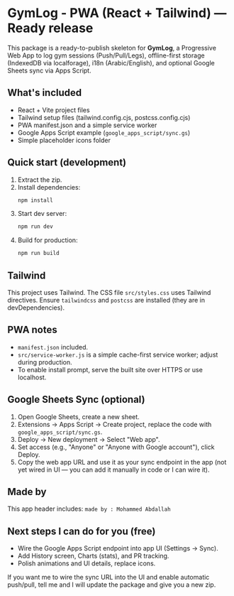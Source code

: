 # GymLog - PWA (React + Tailwind) — Ready release

This package is a ready-to-publish skeleton for **GymLog**, a Progressive Web App to log gym sessions (Push/Pull/Legs), offline-first storage (IndexedDB via localforage), i18n (Arabic/English), and optional Google Sheets sync via Apps Script.

## What's included
- React + Vite project files
- Tailwind setup files (tailwind.config.cjs, postcss.config.cjs)
- PWA manifest.json and a simple service worker
- Google Apps Script example (`google_apps_script/sync.gs`)
- Simple placeholder icons folder

## Quick start (development)
1. Extract the zip.
2. Install dependencies:
   ```bash
   npm install
   ```
3. Start dev server:
   ```bash
   npm run dev
   ```
4. Build for production:
   ```bash
   npm run build
   ```

## Tailwind
This project uses Tailwind. The CSS file `src/styles.css` uses Tailwind directives. Ensure `tailwindcss` and `postcss` are installed (they are in devDependencies).

## PWA notes
- `manifest.json` included.
- `src/service-worker.js` is a simple cache-first service worker; adjust during production.
- To enable install prompt, serve the built site over HTTPS or use localhost.

## Google Sheets Sync (optional)
1. Open Google Sheets, create a new sheet.
2. Extensions → Apps Script → Create project, replace the code with `google_apps_script/sync.gs`.
3. Deploy → New deployment → Select "Web app".
4. Set access (e.g., "Anyone" or "Anyone with Google account"), click Deploy.
5. Copy the web app URL and use it as your sync endpoint in the app (not yet wired in UI — you can add it manually in code or I can wire it).

## Made by
This app header includes: `made by : Mohammed Abdallah`

## Next steps I can do for you (free)
- Wire the Google Apps Script endpoint into app UI (Settings -> Sync).
- Add History screen, Charts (stats), and PR tracking.
- Polish animations and UI details, replace icons.

If you want me to wire the sync URL into the UI and enable automatic push/pull, tell me and I will update the package and give you a new zip.
